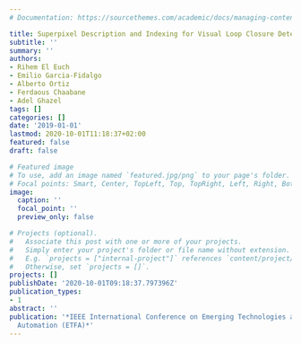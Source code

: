 ```yaml
---
# Documentation: https://sourcethemes.com/academic/docs/managing-content/

title: Superpixel Description and Indexing for Visual Loop Closure Detection
subtitle: ''
summary: ''
authors:
- Rihem El Euch
- Emilio Garcia-Fidalgo
- Alberto Ortiz
- Ferdaous Chaabane
- Adel Ghazel
tags: []
categories: []
date: '2019-01-01'
lastmod: 2020-10-01T11:18:37+02:00
featured: false
draft: false

# Featured image
# To use, add an image named `featured.jpg/png` to your page's folder.
# Focal points: Smart, Center, TopLeft, Top, TopRight, Left, Right, BottomLeft, Bottom, BottomRight.
image:
  caption: ''
  focal_point: ''
  preview_only: false

# Projects (optional).
#   Associate this post with one or more of your projects.
#   Simply enter your project's folder or file name without extension.
#   E.g. `projects = ["internal-project"]` references `content/project/deep-learning/index.md`.
#   Otherwise, set `projects = []`.
projects: []
publishDate: '2020-10-01T09:18:37.797396Z'
publication_types:
- 1
abstract: ''
publication: '*IEEE International Conference on Emerging Technologies and Factory
  Automation (ETFA)*'
---
```

